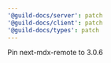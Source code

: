 ```yaml
---
'@guild-docs/server': patch
'@guild-docs/client': patch
'@guild-docs/types': patch
---
```


Pin next-mdx-remote to 3.0.6
